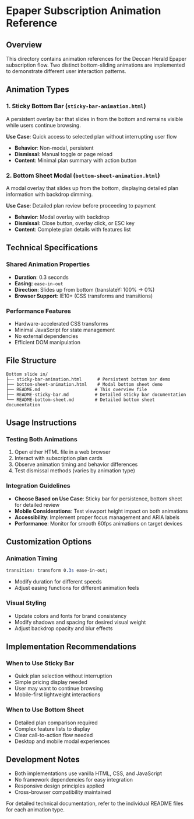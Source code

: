 # Epaper Subscription Animation Reference

## Overview
This directory contains animation references for the Deccan Herald Epaper subscription flow. Two distinct bottom-sliding animations are implemented to demonstrate different user interaction patterns.

## Animation Types

### 1. Sticky Bottom Bar (`sticky-bar-animation.html`)
A persistent overlay bar that slides in from the bottom and remains visible while users continue browsing.

**Use Case**: Quick access to selected plan without interrupting user flow
- **Behavior**: Non-modal, persistent
- **Dismissal**: Manual toggle or page reload
- **Content**: Minimal plan summary with action button

### 2. Bottom Sheet Modal (`bottom-sheet-animation.html`)
A modal overlay that slides up from the bottom, displaying detailed plan information with backdrop dimming.

**Use Case**: Detailed plan review before proceeding to payment
- **Behavior**: Modal overlay with backdrop
- **Dismissal**: Close button, overlay click, or ESC key
- **Content**: Complete plan details with features list

## Technical Specifications

### Shared Animation Properties
- **Duration**: 0.3 seconds
- **Easing**: `ease-in-out`
- **Direction**: Slides up from bottom (translateY: 100% → 0%)
- **Browser Support**: IE10+ (CSS transforms and transitions)

### Performance Features
- Hardware-accelerated CSS transforms
- Minimal JavaScript for state management
- No external dependencies
- Efficient DOM manipulation

## File Structure
```
Bottom slide in/
├── sticky-bar-animation.html      # Persistent bottom bar demo
├── bottom-sheet-animation.html    # Modal bottom sheet demo
├── README.md                     # This overview file
├── README-sticky-bar.md          # Detailed sticky bar documentation
└── README-bottom-sheet.md        # Detailed bottom sheet documentation
```

## Usage Instructions

### Testing Both Animations
1. Open either HTML file in a web browser
2. Interact with subscription plan cards
3. Observe animation timing and behavior differences
4. Test dismissal methods (varies by animation type)

### Integration Guidelines
- **Choose Based on Use Case**: Sticky bar for persistence, bottom sheet for detailed review
- **Mobile Considerations**: Test viewport height impact on both animations
- **Accessibility**: Implement proper focus management and ARIA labels
- **Performance**: Monitor for smooth 60fps animations on target devices

## Customization Options

### Animation Timing
```css
transition: transform 0.3s ease-in-out;
```
- Modify duration for different speeds
- Adjust easing functions for different animation feels

### Visual Styling
- Update colors and fonts for brand consistency
- Modify shadows and spacing for desired visual weight
- Adjust backdrop opacity and blur effects

## Implementation Recommendations

### When to Use Sticky Bar
- Quick plan selection without interruption
- Simple pricing display needed
- User may want to continue browsing
- Mobile-first lightweight interactions

### When to Use Bottom Sheet
- Detailed plan comparison required
- Complex feature lists to display
- Clear call-to-action flow needed
- Desktop and mobile modal experiences

## Development Notes
- Both implementations use vanilla HTML, CSS, and JavaScript
- No framework dependencies for easy integration
- Responsive design principles applied
- Cross-browser compatibility maintained

For detailed technical documentation, refer to the individual README files for each animation type.